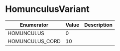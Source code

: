 # HomunculusVariant

| Enumerator       | Value | Description |
| ---------------- | ----- | ----------- |
| HOMUNCULUS       | 0     |             |
| HOMUNCULUS\_CORD | 10    |             |
